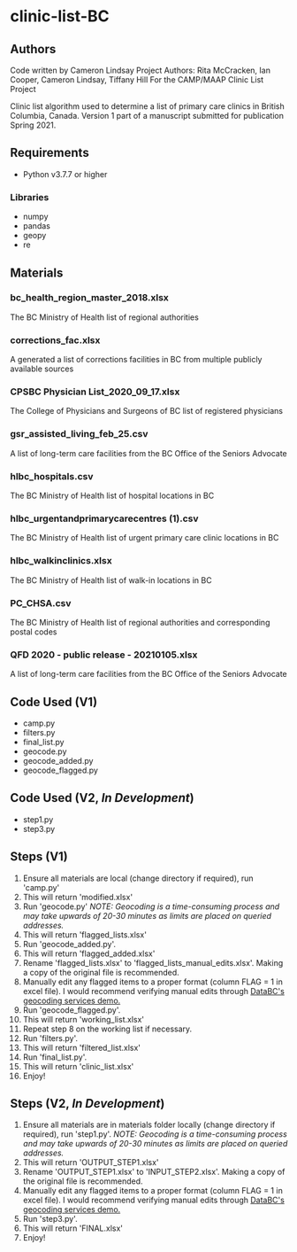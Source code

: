 # clinic-list-BC
## Authors
Code written by Cameron Lindsay
Project Authors: Rita McCracken, Ian Cooper, Cameron Lindsay, Tiffany Hill
For the CAMP/MAAP Clinic List Project

Clinic list algorithm used to determine a list of primary care clinics in British Columbia, Canada. Version 1 part of a manuscript submitted for publication Spring 2021.

## Requirements
* Python v3.7.7 or higher
### Libraries
* numpy
* pandas
* geopy
* re

## Materials
### bc_health_region_master_2018.xlsx
The BC Ministry of Health list of regional authorities

### corrections_fac.xlsx
A generated a list of corrections facilities in BC from multiple publicly available sources

### CPSBC Physician List_2020_09_17.xlsx
The College of Physicians and Surgeons of BC list of registered physicians

### gsr_assisted_living_feb_25.csv
A list of long-term care facilities from the BC Office of the Seniors Advocate

### hlbc_hospitals.csv
The BC Ministry of Health list of hospital locations in BC 

### hlbc_urgentandprimarycarecentres (1).csv
The BC Ministry of Health list of urgent primary care clinic locations in BC 

### hlbc_walkinclinics.xlsx
The BC Ministry of Health list of walk-in locations in BC 

### PC_CHSA.csv
The BC Ministry of Health list of regional authorities and corresponding postal codes

### QFD 2020 - public release - 20210105.xlsx
A list of long-term care facilities from the BC Office of the Seniors Advocate

## Code Used (V1)
* camp.py
* filters.py
* final_list.py
* geocode.py
* geocode_added.py
* geocode_flagged.py

## Code Used (V2, *In Development*)
* step1.py
* step3.py

## Steps (V1)
1. Ensure all materials are local (change directory if required), run 'camp.py'
2. This will return 'modified.xlsx'
3. Run 'geocode.py' *NOTE: Geocoding is a time-consuming process and may take upwards of 20-30 minutes as limits are placed on queried addresses.*
4. This will return 'flagged_lists.xlsx'
5. Run 'geocode_added.py'.
6. This will return 'flagged_added.xlsx'
7. Rename 'flagged_lists.xlsx' to 'flagged_lists_manual_edits.xlsx'. Making a copy of the original file is recommended.
8. Manually edit any flagged items to a proper format (column FLAG = 1 in excel file). I would recommend verifying manual edits through [DataBC's geocoding services demo.](https://bcgov.github.io/ols-devkit/ols-demo/index.html)
9. Run 'geocode_flagged.py'.
10. This will return 'working_list.xlsx'
11. Repeat step 8 on the working list if necessary.
12. Run 'filters.py'.
13. This will return 'filtered_list.xlsx'
14. Run 'final_list.py'.
15. This will return 'clinic_list.xlsx'
16. Enjoy!

## Steps (V2, *In Development*)
1. Ensure all materials are in materials folder locally (change directory if required), run 'step1.py'. *NOTE: Geocoding is a time-consuming process and may take upwards of 20-30 minutes as limits are placed on queried addresses.*
2. This will return 'OUTPUT_STEP1.xlsx'
3. Rename 'OUTPUT_STEP1.xlsx' to 'INPUT_STEP2.xlsx'. Making a copy of the original file is recommended.
4. Manually edit any flagged items to a proper format (column FLAG = 1 in excel file). I would recommend verifying manual edits through [DataBC's geocoding services demo.](https://bcgov.github.io/ols-devkit/ols-demo/index.html)
5. Run 'step3.py'.
6. This will return 'FINAL.xlsx'
7. Enjoy!
